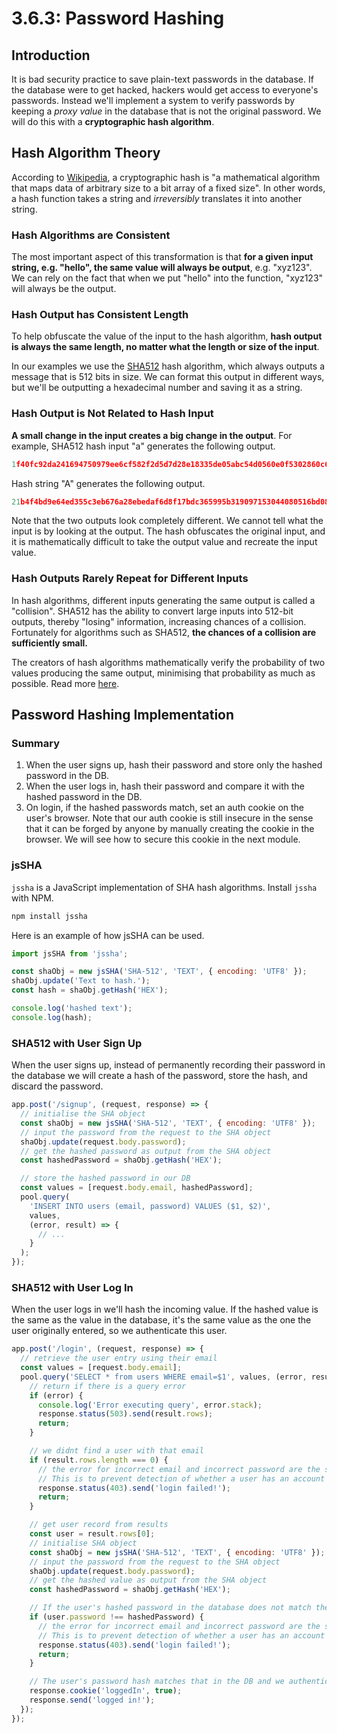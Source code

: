 # 3.6.3: Password Hashing

## Introduction

It is bad security practice to save plain-text passwords in the database. If the database were to get hacked, hackers would get access to everyone's passwords. Instead we'll implement a system to verify passwords by keeping a _proxy value_ in the database that is not the original password. We will do this with a **cryptographic hash algorithm**.

## Hash Algorithm Theory

According to [Wikipedia](https://en.wikipedia.org/wiki/Cryptographic_hash_function), a cryptographic hash is "a mathematical algorithm that maps data of arbitrary size to a bit array of a fixed size". In other words, a hash function takes a string and _irreversibly_ translates it into another string.

### Hash Algorithms are Consistent

The most important aspect of this transformation is that **for a given input string, e.g. "hello", the same value will always be output**, e.g. "xyz123". We can rely on the fact that when we put "hello" into the function, "xyz123" will always be the output.

### Hash Output has Consistent Length

To help obfuscate the value of the input to the hash algorithm, **hash output is always the same length, no matter what the length or size of the input**.

In our examples we use the [SHA512](https://en.wikipedia.org/wiki/SHA-2) hash algorithm, which always outputs a message that is 512 bits in size. We can format this output in different ways, but we'll be outputting a hexadecimal number and saving it as a string.

### Hash Output is Not Related to Hash Input

**A small change in the input creates a big change in the output**. For example, SHA512 hash input "a" generates the following output.

```javascript
1f40fc92da241694750979ee6cf582f2d5d7d28e18335de05abc54d0560e0f5302860c652bf08d560252aa5e74210546f369fbbbce8c12cfc7957b2652fe9a75
```

Hash string "A" generates the following output.

```javascript
21b4f4bd9e64ed355c3eb676a28ebedaf6d8f17bdc365995b319097153044080516bd083bfcce66121a3072646994c8430cc382b8dc543e84880183bf856cff5
```

Note that the two outputs look completely different. We cannot tell what the input is by looking at the output. The hash obfuscates the original input, and it is mathematically difficult to take the output value and recreate the input value.

### Hash Outputs Rarely Repeat for Different Inputs

In hash algorithms, different inputs generating the same output is called a "collision". SHA512 has the ability to convert large inputs into 512-bit outputs, thereby "losing" information, increasing chances of a collision. Fortunately for algorithms such as SHA512, **the chances of a collision are sufficiently small.**

The creators of hash algorithms mathematically verify the probability of two values producing the same output, minimising that probability as much as possible. Read more [here](https://stackoverflow.com/questions/4014090/is-it-safe-to-ignore-the-possibility-of-sha-collisions-in-practice).

## Password Hashing Implementation

### Summary

1. When the user signs up, hash their password and store only the hashed password in the DB.
2. When the user logs in, hash their password and compare it with the hashed password in the DB.
3. On login, if the hashed passwords match, set an auth cookie on the user's browser. Note that our auth cookie is still insecure in the sense that it can be forged by anyone by manually creating the cookie in the browser. We will see how to secure this cookie in the next module.

### jsSHA

`jssha` is a JavaScript implementation of SHA hash algorithms. Install `jssha` with NPM.

```javascript
npm install jssha
```

Here is an example of how jsSHA can be used.

```javascript
import jsSHA from 'jssha';

const shaObj = new jsSHA('SHA-512', 'TEXT', { encoding: 'UTF8' });
shaObj.update('Text to hash.');
const hash = shaObj.getHash('HEX');

console.log('hashed text');
console.log(hash);
```

### SHA512 with User Sign Up

When the user signs up, instead of permanently recording their password in the database we will create a hash of the password, store the hash, and discard the password.

```javascript
app.post('/signup', (request, response) => {
  // initialise the SHA object
  const shaObj = new jsSHA('SHA-512', 'TEXT', { encoding: 'UTF8' });
  // input the password from the request to the SHA object
  shaObj.update(request.body.password);
  // get the hashed password as output from the SHA object
  const hashedPassword = shaObj.getHash('HEX');

  // store the hashed password in our DB
  const values = [request.body.email, hashedPassword];
  pool.query(
    'INSERT INTO users (email, password) VALUES ($1, $2)',
    values,
    (error, result) => {
      // ...
    }
  );
});
```

### SHA512 with User Log In

When the user logs in we'll hash the incoming value. If the hashed value is the same as the value in the database, it's the same value as the one the user originally entered, so we authenticate this user.

```javascript
app.post('/login', (request, response) => {
  // retrieve the user entry using their email
  const values = [request.body.email];
  pool.query('SELECT * from users WHERE email=$1', values, (error, result) => {
    // return if there is a query error
    if (error) {
      console.log('Error executing query', error.stack);
      response.status(503).send(result.rows);
      return;
    }

    // we didnt find a user with that email
    if (result.rows.length === 0) {
      // the error for incorrect email and incorrect password are the same for security reasons.
      // This is to prevent detection of whether a user has an account for a given service.
      response.status(403).send('login failed!');
      return;
    }

    // get user record from results
    const user = result.rows[0];
    // initialise SHA object
    const shaObj = new jsSHA('SHA-512', 'TEXT', { encoding: 'UTF8' });
    // input the password from the request to the SHA object
    shaObj.update(request.body.password);
    // get the hashed value as output from the SHA object
    const hashedPassword = shaObj.getHash('HEX');

    // If the user's hashed password in the database does not match the hashed input password, login fails
    if (user.password !== hashedPassword) {
      // the error for incorrect email and incorrect password are the same for security reasons.
      // This is to prevent detection of whether a user has an account for a given service.
      response.status(403).send('login failed!');
      return;
    }

    // The user's password hash matches that in the DB and we authenticate the user.
    response.cookie('loggedIn', true);
    response.send('logged in!');
  });
});
```

